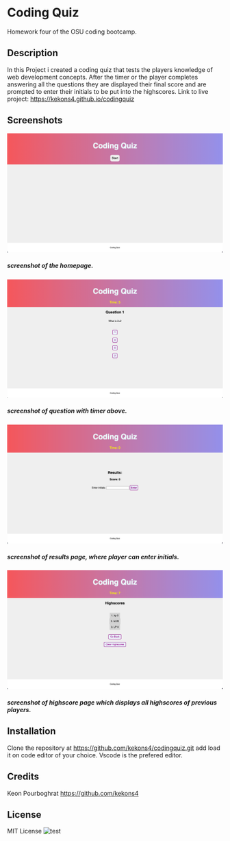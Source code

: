 # Coding Quiz

Homework four of the OSU coding bootcamp.

## Description

In this Project i created a coding quiz that tests the players knowledge of web development concepts. After the timer or the player completes answering all the questions they are displayed their final score and are prompted to enter their initials
to be put into the highscores.
Link to live project: https://kekons4.github.io/codingquiz

## Screenshots

![screenshot_one](/Assets/screenshots/screenshot_one.png)

##### screenshot of the homepage.

![screenshot_two](/Assets/screenshots/screenshot_two.png)

##### screenshot of question with timer above.

![screenshot_three](/Assets/screenshots/screenshot_three.png)

##### screenshot of results page, where player can enter initials.

![screenshot_four](/Assets/screenshots/screenshot_four.png)

##### screenshot of highscore page which displays all highscores of previous players.

## Installation

Clone the repository at https://github.com/kekons4/codingquiz.git add load it on
code editor of your choice. Vscode is the prefered editor.

## Credits

Keon Pourboghrat https://github.com/kekons4

## License

MIT License
![test](https://img.shields.io/apm/l/test)
